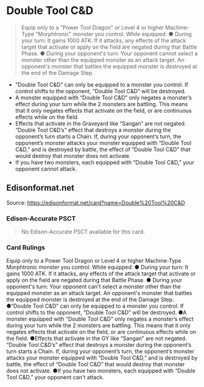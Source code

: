 # Double Tool C&D

> Equip only to a "Power Tool Dragon" or Level 4 or higher Machine-Type "Morphtronic" monster you control. While equipped: ● During your turn: It gains 1000 ATK. If it attacks, any effects of the attack target that activate or apply on the field are negated during that Battle Phase. ● During your opponent's turn: Your opponent cannot select a monster other than the equipped monster as an attack target. An opponent's monster that battles the equipped monster is destroyed at the end of the Damage Step.

*   “Double Tool C&D” can only be equipped to a monster you control. If control shifts to the opponent, “Double Tool C&D” will be destroyed.
*   A monster equipped with “Double Tool C&D” only negates a monster’s effect during your turn while the 2 monsters are battling. This means that it only negates effects that activate on the field, or are continuous effects while on the field.
*   Effects that activate in the Graveyard like “Sangan” are not negated. “Double Tool C&D’s” effect that destroys a monster during the opponent’s turn starts a Chain. If, during your opponent’s turn, the opponent’s monster attacks your monster equipped with “Double Tool C&D,” and is destroyed by battle, the effect of “Double Tool C&D” that would destroy that monster does not activate.
*   If you have two monsters, each equipped with “Double Tool C&D,” your opponent cannot attack.

## Edisonformat.net

Source: https://edisonformat.net/card?name=Double%20Tool%20C&D

### Edison-Accurate PSCT

> No Edison-Accurate PSCT available for this card.

### Card Rulings

Equip only to a Power Tool Dragon or Level 4 or higher Machine-Type Morphtronic monster you control. While equipped: ● During your turn: It gains 1000 ATK. If it attacks, any effects of the attack target that activate or apply on the field are negated during that Battle Phase. ● During your opponent's turn: Your opponent can't select a monster other than the equipped monster as an attack target. An opponent's monster that battles the equipped monster is destroyed at the end of the Damage Step.
●“Double Tool C&D” can only be equipped to a monster you control. If control shifts to the opponent, “Double Tool C&D” will be destroyed.
●A monster equipped with “Double Tool C&D” only negates a monster’s effect during your turn while the 2 monsters are battling. This means that it only negates effects that activate on the field, or are continuous effects while on the field.
●Effects that activate in the GY like “Sangan” are not negated. “Double Tool C&D’s” effect that destroys a monster during the opponent’s turn starts a Chain. If, during your opponent’s turn, the opponent’s monster attacks your monster equipped with “Double Tool C&D,” and is destroyed by battle, the effect of “Double Tool C&D” that would destroy that monster does not activate.
●If you have two monsters, each equipped with “Double Tool C&D,” your opponent can't attack.
            